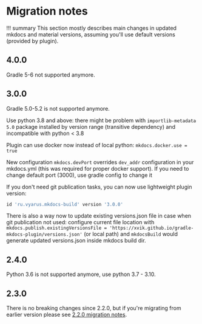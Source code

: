 # Migration notes

!!! summary
    This section mostly describes main changes in updated mkdocs and material
    versions, assuming you'll use default versions (provided by plugin).

## 4.0.0

Gradle 5-6 not supported anymore.

## 3.0.0

Gradle 5.0-5.2 is not supported anymore.

Use python 3.8 and above: there might be problem with `importlib-metadata 5.0` package
installed by version range (transitive dependency) and incompatible with python < 3.8

Plugin can use docker now instead of local python: `mkdocs.docker.use = true`

New configuration `mkdocs.devPort` overrides `dev_addr` configuration in your mkdocs.yml
(this was required for proper docker support).
If you need to change default port (3000), use gradle config to change it

If you don't need git publication tasks, you can now use lightweight plugin version:
```gradle 
id 'ru.vyarus.mkdocs-build' version '3.0.0'
```

There is also a way now to update existing versions.json file in case when git publication not used:
configure current file location with `mkdocs.publish.existingVersionsFile = 'https://xvik.github.io/gradle-mkdocs-plugin/versions.json'`
(or local path) and `mkdocsBuild` would generate updated versions.json inside mkdocs build dir. 

## 2.4.0

Python 3.6 is not supported anymore, use python 3.7 - 3.10.

## 2.3.0

There is no breaking changes since 2.2.0, but if you're migrating from earlier version please see
[2.2.0 migration notes](https://xvik.github.io/gradle-mkdocs-plugin/2.2.0/about/migration/).
